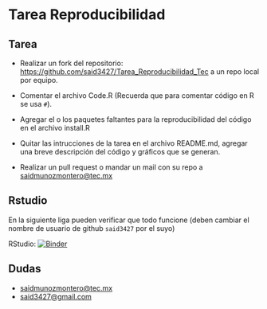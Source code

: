 # Tarea Reproducibilidad

## Tarea
- Realizar un fork del repositorio: https://github.com/said3427/Tarea_Reproducibilidad_Tec a un repo local por equipo.

- Comentar el archivo Code.R (Recuerda que para comentar código en R se usa `#`).

- Agregar el o los paquetes faltantes para la reproducibilidad del código en el archivo install.R

- Quitar las intrucciones de la tarea en el archivo README.md, agregar una breve descripción del código y gráficos que se generan.

- Realizar un pull request o mandar un mail con su repo a saidmunozmontero@tec.mx

## Rstudio

En la siguiente liga pueden verificar que todo funcione (deben cambiar el nombre de usuario de github `said3427` por el suyo)

RStudio: [![Binder](http://mybinder.org/badge_logo.svg)](http://mybinder.org/v2/gh/anasollanok/Tarea_Reproducibilidad_Tec/master?urlpath=rstudio)

## Dudas

- saidmunozmontero@tec.mx
- said3427@gmail.com
